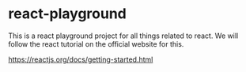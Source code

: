 # react-playground
This is a react playground project for all things related to react. We will follow the react tutorial on the official website for this.

https://reactjs.org/docs/getting-started.html


